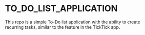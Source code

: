 # TO_DO_LIST_APPLICATION
This repo is a simple To-Do list application with the ability to create recurring tasks, similar to the feature in the TickTick app.
